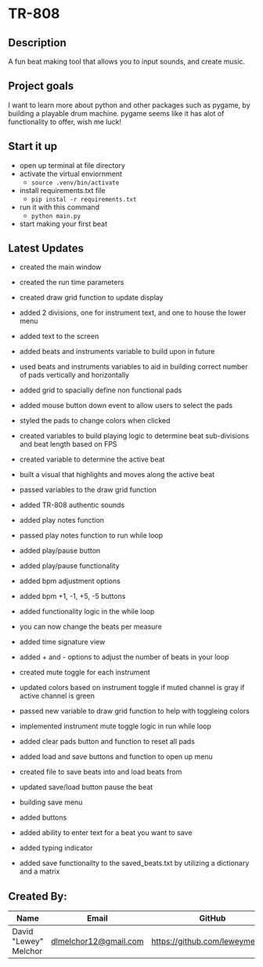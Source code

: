 # TR-808

## Description
A fun beat making tool that allows you to input sounds, and create music.

## Project goals
I want to learn more about python and other packages such as pygame, by building a playable drum machine.
pygame seems like it has alot of functionality to offer, wish me luck!

## Start it up
- open up terminal at file directory
- activate the virtual enviornment
    - `source .venv/bin/activate`
- install requirements.txt file
    - `pip instal -r requirements.txt`
- run it with this command
    - `python main.py`
- start making your first beat

## Latest Updates
- created the main window
- created the run time parameters
- created draw grid function to update display
- added 2 divisions, one for instrument text, and one to house the lower menu
- added text to the screen

- added beats and instruments variable to build upon in future
- used beats and instruments variables to aid in building correct number of pads vertically and horizontally
- added grid to spacially define non functional pads

- added mouse button down event to allow users to select the pads
- styled the pads to change colors when clicked

- created variables to build playing logic to determine beat sub-divisions and beat length based on FPS
- created variable to determine the active beat
- built a visual that highlights and moves along the active beat
- passed variables to the draw grid function

- added TR-808 authentic sounds
- added play notes function
- passed play notes function to run while loop

- added play/pause button
- added play/pause functionality

- added bpm adjustment options
- added bpm +1, -1, +5, -5 buttons
- added functionality logic in the while loop

- you can now change the beats per measure
- added time signature view
- added + and - options to adjust the number of beats in your loop

- created mute toggle for each instrument
- updated colors based on instrument toggle if muted channel is gray if active channel is green
- passed new variable to draw grid function to help with toggleing colors
- implemented instrument mute toggle logic in run while loop

- added clear pads button and function to reset all pads
- added load and save buttons and function to open up menu
- created file to save beats into and load beats from
- updated save/load button pause the beat

- building save menu
- added buttons
- added ability to enter text for a beat you want to save
- added typing indicator
- added save functionailty to the saved_beats.txt by utilizing a dictionary and a matrix



## Created By:
|Name|Email|GitHub|
|----|-----|-------|
|David "Lewey" Melchor|dlmelchor12@gmail.com|https://github.com/leweymelchor|
